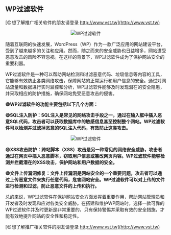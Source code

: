 ## **WP过滤软件**

[😍想了解推广相关软件的朋友请登录 http://www.vst.tw](http://www.vst.tw)

 <center><img src="https://vst.tw/MP4/tuiguang/png/2.png" alt="WP过滤软件"></center>

随着互联网的快速发展，WordPress（WP）作为一款广泛应用的网站建设平台，受到了越来越多的关注和应用。然而，随之而来的安全威胁也日益增多，网站遭受恶意攻击的风险不容忽视。在这样的背景下，WP过滤软件成为了保护网站安全的重要利器。

WP过滤软件是一种可以帮助网站检测和过滤恶意代码、垃圾信息等内容的工具，它能够有效防止各类网络攻击，保障网站的正常运行和用户信息的安全。通过对网站流量和数据进行实时监控和分析，WP过滤软件能够及时发现潜在的安全隐患，并采取相应的防护措施，确保网站免受恶意攻击的侵害。

**😄WP过滤软件的功能主要包括以下几个方面：**

**😄SQL注入防护：SQL注入是常见的网络攻击手段之一，通过在输入框中插入恶意SQL代码，攻击者可以获取数据库中的敏感信息甚至控制整个网站。WP过滤软件可以检测并过滤掉恶意的SQL注入代码，有效防止这类攻击。**

 <center><img src="https://vst.tw/MP4/tuiguang/png/5.png" alt="WP过滤软件"></center>

**😄XSS攻击防护：跨站脚本（XSS）攻击是另一种常见的网络安全威胁，攻击者通过在网页中插入恶意脚本，窃取用户信息或篡改网页内容。WP过滤软件能够检测并拦截潜在的XSS攻击，保护网站和用户数据的安全。**

**😄文件上传漏洞修复：文件上传漏洞是网站安全的一个重要问题，攻击者可以通过上传恶意文件来执行任意代码，危害网站安全。WP过滤软件可以对上传的文件进行检测和过滤，防止恶意文件的上传和执行。**

总的来说，WP过滤软件在保护网站安全方面发挥着重要作用，帮助网站管理员和开发者及时发现和应对各类安全威胁。在搭建和维护WP网站时，选择一款可靠的WP过滤软件并及时更新是非常重要的，只有保持警惕并采取有效的安全措施，才能有效地提升网站的安全性和稳定性。

[😍想了解推广相关软件的朋友请登录 http://www.vst.tw](http://www.vst.tw)



